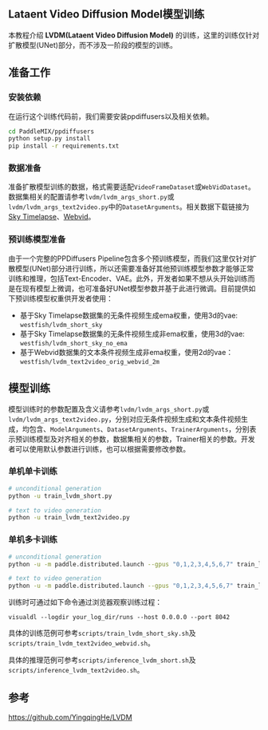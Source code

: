 ## Lataent Video Diffusion Model模型训练

本教程介绍 **LVDM(Lataent Video Diffusion Model)** 的训练，这里的训练仅针对扩散模型(UNet)部分，而不涉及一阶段的模型的训练。


## 准备工作
### 安装依赖

在运行这个训练代码前，我们需要安装ppdiffusers以及相关依赖。


```bash
cd PaddleMIX/ppdiffusers
python setup.py install
pip install -r requirements.txt
```

### 数据准备
准备扩散模型训练的数据，格式需要适配`VideoFrameDataset`或`WebVidDataset`。数据集相关的配置请参考`lvdm/lvdm_args_short.py`或`lvdm/lvdm_args_text2video.py`中的`DatasetArguments`。相关数据下载链接为[Sky Timelapse](https://github.com/weixiong-ur/mdgan)、[Webvid](https://github.com/m-bain/webvid)。


### 预训练模型准备
由于一个完整的PPDiffusers Pipeline包含多个预训练模型，而我们这里仅针对扩散模型(UNet)部分进行训练，所以还需要准备好其他预训练模型参数才能够正常训练和推理，包括Text-Encoder、VAE。此外，开发者如果不想从头开始训练而是在现有模型上微调，也可准备好UNet模型参数并基于此进行微调。目前提供如下预训练模型权重供开发者使用：
- 基于Sky Timelapse数据集的无条件视频生成ema权重，使用3d的vae: ``westfish/lvdm_short_sky``
- 基于Sky Timelapse数据集的无条件视频生成非ema权重，使用3d的vae: ``westfish/lvdm_short_sky_no_ema``
- 基于Webvid数据集的文本条件视频生成非ema权重，使用2d的vae：``westfish/lvdm_text2video_orig_webvid_2m``

## 模型训练
模型训练时的参数配置及含义请参考`lvdm/lvdm_args_short.py`或`lvdm/lvdm_args_text2video.py`，分别对应无条件视频生成和文本条件视频生成，均包含、`ModelArguments`、`DatasetArguments`、`TrainerArguments`，分别表示预训练模型及对齐相关的参数，数据集相关的参数，Trainer相关的参数。开发者可以使用默认参数进行训练，也可以根据需要修改参数。


### 单机单卡训练
```bash
# unconditional generation
python -u train_lvdm_short.py
```
```bash
# text to video generation
python -u train_lvdm_text2video.py
```

### 单机多卡训练
```bash
# unconditional generation
python -u -m paddle.distributed.launch --gpus "0,1,2,3,4,5,6,7" train_lvdm_short.py
```
```bash
# text to video generation
python -u -m paddle.distributed.launch --gpus "0,1,2,3,4,5,6,7" train_lvdm_text2video.py
```

训练时可通过如下命令通过浏览器观察训练过程：
```
visualdl --logdir your_log_dir/runs --host 0.0.0.0 --port 8042
```
具体的训练范例可参考``scripts/train_lvdm_short_sky.sh``及``scripts/train_lvdm_text2video_webvid.sh``。

具体的推理范例可参考``scripts/inference_lvdm_short.sh``及``scripts/inference_lvdm_text2video.sh``。

## 参考
https://github.com/YingqingHe/LVDM
